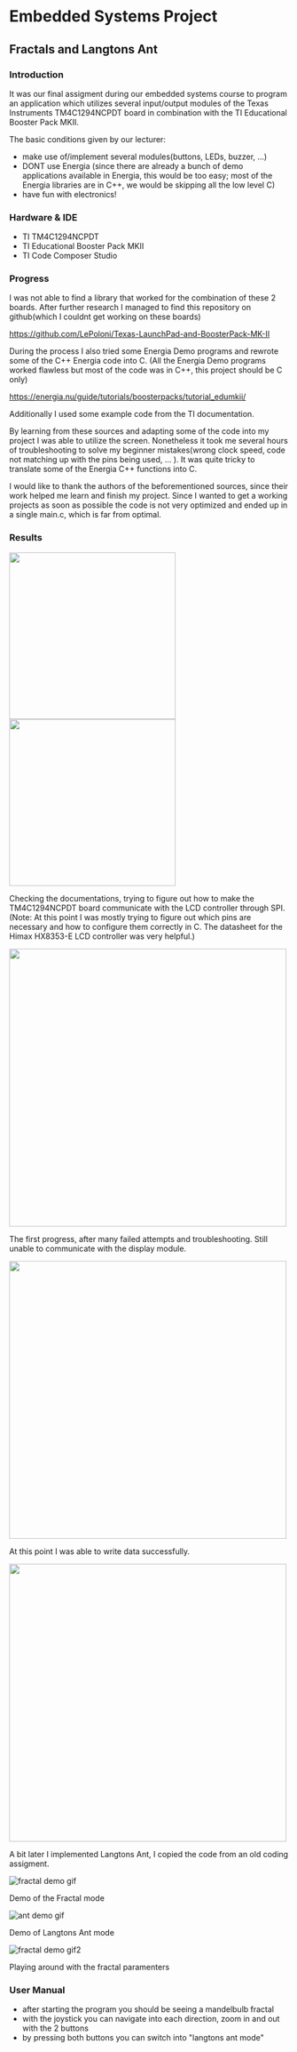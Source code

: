 # Embedded Systems Project
## Fractals and Langtons Ant

### Introduction

It was our final assigment during our embedded systems course to program an application which utilizes several input/output modules of the Texas Instruments TM4C1294NCPDT board in combination with the TI Educational Booster Pack MKII.

The basic conditions given by our lecturer:
* make use of/implement several modules(buttons, LEDs, buzzer, ...)
* DONT use Energia (since there are already a bunch of demo applications available in Energia, this would be too easy; most of the Energia libraries are in C++, we would be skipping all the low level C)
* have fun with electronics!

### Hardware & IDE
* TI TM4C1294NCPDT 
* TI Educational Booster Pack MKII
* TI Code Composer Studio

### Progress
I was not able to find a library that worked for the combination of these 2 boards.
After further research I managed to find this repository on github(which I couldnt get working on these boards)

https://github.com/LePoloni/Texas-LaunchPad-and-BoosterPack-MK-II

During the process I also tried some Energia Demo programs and rewrote some of the C++ Energia code into C.
(All the Energia Demo programs worked flawless but most of the code was in C++, this project should be C only)

https://energia.nu/guide/tutorials/boosterpacks/tutorial_edumkii/

Additionally I used some example code from the TI documentation.

By learning from these sources and adapting some of the code into my project I was able to utilize the screen.
Nonetheless it took me several hours of troubleshooting to solve my beginner mistakes(wrong clock speed, code not matching up with the pins being used, ... ). It was quite tricky to translate some of the Energia C++ functions into C.

I would like to thank the authors of the beforementioned sources, since their work helped me learn and finish my project.
Since I wanted to get a working projects as soon as possible the code is not very optimized and ended up in a single main.c, which is far from optimal. 

### Results

<p float="center">
  <img src="https://github.com/if18b189/Fractals-and-LangtonsAnt/blob/master/demo/signal1.jpg" width="300" />
  <img src="https://github.com/if18b189/Fractals-and-LangtonsAnt/blob/master/demo/signal2.jpg" width="300" />
</p>

Checking the documentations, trying to figure out how to make the TM4C1294NCPDT board communicate with the LCD controller through SPI.
(Note: At this point I was mostly trying to figure out which pins are necessary and how to configure them correctly in C. The datasheet for the Himax HX8353-E LCD controller was very helpful.)

<img src="https://github.com/if18b189/Fractals-and-LangtonsAnt/blob/master/demo/first%20image.jpg" width="500" />

The first progress, after many failed attempts and troubleshooting. Still unable to communicate with the display module.

<img src="https://github.com/if18b189/Fractals-and-LangtonsAnt/blob/master/demo/first_drawing.jpg" width="500" />

At this point I was able to write data successfully.

<img src="https://github.com/if18b189/Fractals-and-LangtonsAnt/blob/master/demo/langtons%20ant.jpg" width="500" />

A bit later I implemented Langtons Ant, I copied the code from an old coding assigment.

![fractal demo gif](https://github.com/if18b189/Fractals-and-LangtonsAnt/blob/master/demo/demo_gif1.gif)

Demo of the Fractal mode

![ant demo gif](https://github.com/if18b189/Fractals-and-LangtonsAnt/blob/master/demo/demo_gif2.gif)

Demo of Langtons Ant mode

![fractal demo gif2](https://github.com/if18b189/Fractals-and-LangtonsAnt/blob/master/demo/fixed_cycle.gif)

Playing around with the fractal paramenters


### User Manual
* after starting the program you should be seeing a mandelbulb fractal
* with the joystick you can navigate into each direction, zoom in and out with the 2 buttons
* by pressing both buttons you can switch into "langtons ant mode"
